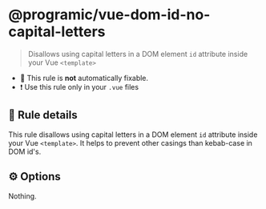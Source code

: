 # @programic/vue-dom-id-no-capital-letters

> Disallows using capital letters in a DOM element `id` attribute inside your Vue `<template>`

- :hammer: This rule is **not** automatically fixable.
- :exclamation: Use this rule only in your `.vue` files

## :book: Rule details
This rule disallows using capital letters in a DOM element `id` attribute inside your Vue `<template>`.
It helps to prevent other casings than kebab-case in DOM id's.

## :gear: Options
Nothing.

